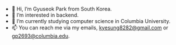 - 👋 Hi, I’m Gyuseok Park from South Korea.
- 👀 I’m interested in backend.
- 🌱 I’m currently studying computer science in Columbia University.
- 📫 You can reach me via my emails, kyesung8282@gmail.com or gp2693@columbia.edu.

<!---
Gyu-Park/Gyu-Park is a ✨ special ✨ repository because its `README.md` (this file) appears on your GitHub profile.
You can click the Preview link to take a look at your changes.
--->

